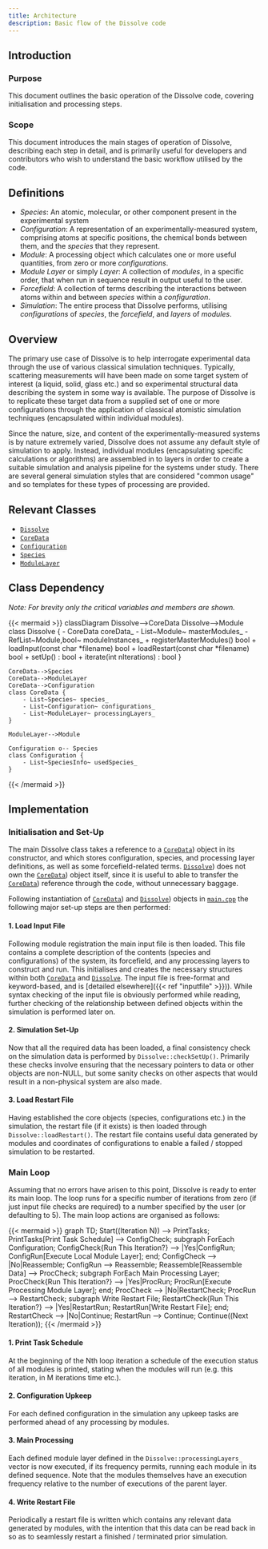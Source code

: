 ```yaml
---
title: Architecture
description: Basic flow of the Dissolve code
---
```


## Introduction

### Purpose
This document outlines the basic operation of the Dissolve code, covering initialisation and processing steps.

### Scope
This document introduces the main stages of operation of Dissolve, describing each step in detail, and is primarily useful for developers and contributors who wish to understand the basic workflow utilised by the code.

## Definitions

- _Species_: An atomic, molecular, or other component present in the experimental system
- _Configuration_: A representation of an experimentally-measured system, comprising atoms at specific positions, the chemical bonds between them, and the _species_ that they represent.
- _Module_: A processing object which calculates one or more useful quantities, from zero or more _configurations_.
- _Module Layer_ or simply _Layer_: A collection of _modules_, in a specific order, that when run in sequence result in output useful to the user.
- _Forcefield_: A collection of terms describing the interactions between atoms within and between _species_ within a _configuration_.
- _Simulation_: The entire process that Dissolve performs, utilising _configurations_ of _species_, the _forcefield_, and _layers_ of _modules_.

## Overview

The primary use case of Dissolve is to help interrogate experimental data through the use of various classical simulation techniques. Typically, scattering measurements will have been made on some target system of interest (a liquid, solid, glass etc.) and so experimental structural data describing the system in some way is available. The purpose of Dissolve is to replicate these target data from a supplied set of one or more configurations through the application of classical atomistic simulation techniques (encapsulated within individual modules).

Since the nature, size, and content of the experimentally-measured systems is by nature extremely varied, Dissolve does not assume any default style of simulation to apply. Instead, individual modules (encapsulating specific calculations or algorithms) are assembled in to layers in order to create a suitable simulation and analysis pipeline for the systems under study. There are several general simulation styles that are considered "common usage" and so templates for these types of processing are provided.

## Relevant Classes

- [`Dissolve`](https://github.com/disorderedmaterials/dissolve/tree/develop/src/main/dissolve.h)
- [`CoreData`](https://github.com/disorderedmaterials/dissolve/tree/develop/src/classes/coredata.h)
- [`Configuration`](https://github.com/disorderedmaterials/dissolve/tree/develop/src/classes/configuration.h)
- [`Species`](https://github.com/disorderedmaterials/dissolve/tree/develop/src/classes/species.h)
- [`ModuleLayer`](https://github.com/disorderedmaterials/dissolve/tree/develop/src/module/layer.h)

## Class Dependency

_Note: For brevity only the critical variables and members are shown._

{{< mermaid >}}
classDiagram
    Dissolve-->CoreData
    Dissolve-->Module
    class Dissolve {
        - CoreData coreData_
        - List~Module~ masterModules_
        - RefList~Module,bool~ moduleInstances_
        + registerMasterModules() bool
        + loadInput(const char *filename) bool
        + loadRestart(const char *filename) bool
        + setUp() : bool
        + iterate(int nIterations) : bool
    }

    CoreData-->Species
    CoreData-->ModuleLayer
    CoreData-->Configuration
    class CoreData {
        - List~Species~ species_
        - List~Configuration~ configurations_
        - List~ModuleLayer~ processingLayers_
    }

    ModuleLayer-->Module

    Configuration o-- Species
    class Configuration {
        - List~SpeciesInfo~ usedSpecies_
    }
{{< /mermaid >}}

## Implementation

### Initialisation and Set-Up

The main Dissolve class takes a reference to a [`CoreData`](https://github.com/disorderedmaterials/dissolve/tree/develop/src/classes/coredata.h)) object in its constructor, and which stores configuration, species, and processing layer definitions, as well as some forcefield-related terms. [`Dissolve`](https://github.com/disorderedmaterials/dissolve/tree/develop/src/main/dissolve.h)) does not own the [`CoreData`](https://github.com/disorderedmaterials/dissolve/tree/develop/src/classes/coredata.h)) object itself, since it is useful to able to transfer the [`CoreData`](https://github.com/disorderedmaterials/dissolve/tree/develop/src/classes/coredata.h)) reference through the code, without unnecessary baggage.

Following instantiation of [`CoreData`](https://github.com/disorderedmaterials/dissolve/tree/develop/src/classes/coredata.h)) and [`Dissolve`](https://github.com/disorderedmaterials/dissolve/tree/develop/src/main/dissolve.h)) objects in [`main.cpp`](https://github.com/disorderedmaterials/dissolve/tree/develop/src/main.cpp) the following major set-up steps are then performed:

#### 1. Load Input File

Following module registration the main input file is then loaded. This file contains a complete description of the contents (species and configurations) of the system, its forcefield, and any processing layers to construct and run. This initialises and creates the necessary structures within both [`CoreData`](https://github.com/disorderedmaterials/dissolve/tree/develop/src/classes/coredata.h) and [`Dissolve`](https://github.com/disorderedmaterials/dissolve/tree/develop/src/main/dissolve.h). The input file is free-format and keyword-based, and is [detailed elsewhere]({{< ref "inputfile" >}})). While syntax checking of the input file is obviously performed while reading, further checking of the relationship between defined objects within the simulation is performed later on.

#### 2. Simulation Set-Up

Now that all the required data has been loaded, a final consistency check on the simulation data is performed by `Dissolve::checkSetUp()`. Primarily these checks involve ensuring that the necessary pointers to data or other objects are non-NULL, but some sanity checks on other aspects that would result in a non-physical system are also made.

#### 3. Load Restart File

Having established the core objects (species, configurations etc.) in the simulation, the restart file (if it exists) is then loaded through `Dissolve::loadRestart()`. The restart file contains useful data generated by modules and coordinates of configurations to enable a failed / stopped simulation to be restarted.

### Main Loop

Assuming that no errors have arisen to this point, Dissolve is ready to enter its main loop. The loop runs for a specific number of iterations from zero (if just input file checks are required) to a number specified by the user (or defaulting to 5). The main loop actions are organised as follows:

{{< mermaid >}}
graph TD;
  Start((Iteration N)) --> PrintTasks;
  PrintTasks[Print Task Schedule] --> ConfigCheck;
  subgraph  ForEach Configuration;
    ConfigCheck{Run This Iteration?} --> |Yes|ConfigRun;
    ConfigRun[Execute Local Module Layer];
  end;
  ConfigCheck --> |No|Reassemble;
  ConfigRun --> Reassemble;
  Reassemble[Reassemble Data] --> ProcCheck;
  subgraph  ForEach Main Processing Layer;
    ProcCheck{Run This Iteration?} --> |Yes|ProcRun;
    ProcRun[Execute Processing Module Layer];
  end;
  ProcCheck --> |No|RestartCheck;
  ProcRun --> RestartCheck;
  subgraph  Write Restart File;
    RestartCheck{Run This Iteration?} --> |Yes|RestartRun;
    RestartRun[Write Restart File];
  end;
  RestartCheck --> |No|Continue;
  RestartRun --> Continue;
  Continue((Next Iteration));
{{< /mermaid >}}

#### 1. Print Task Schedule

At the beginning of the Nth loop iteration a schedule of the execution status of all modules is printed, stating when the modules will run (e.g. this iteration, in M iterations time etc.).

#### 2. Configuration Upkeep

For each defined configuration in the simulation any upkeep tasks are performed ahead of any processing by modules.

#### 3. Main Processing

Each defined module layer defined in the `Dissolve::processingLayers_` vector is now executed, if its frequency permits, running each module in its defined sequence. Note that the modules themselves have an execution frequency relative to the number of executions of the parent layer.

#### 4. Write Restart File

Periodically a restart file is written which contains any relevant data generated by modules, with the intention that this data can be read back in so as to seamlessly restart a finished / terminated prior simulation.
